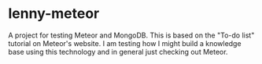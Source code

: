 lenny-meteor
============

A project for testing Meteor and MongoDB. This is based on the "To-do list" tutorial on Meteor's website.  I am testing how I might build a knowledge base using this technology and in general just checking out Meteor.
